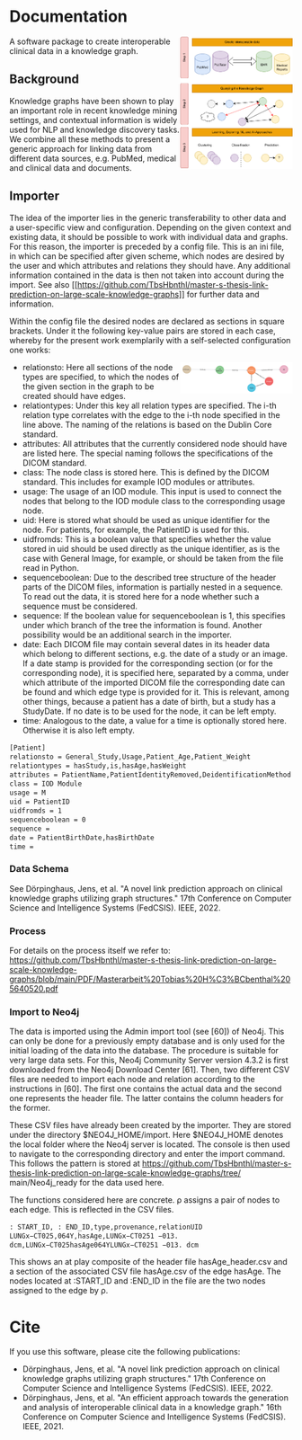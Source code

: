 # Documentation

<img src="abb/Bioinf.png" align="right" width="400" alt="Drawing" style="float:right;width: 200px;"/>

A software package to create interoperable clinical data in a knowledge graph.

## Background

Knowledge graphs have been shown to play an important role in recent knowledge mining settings, and contextual information is widely used for NLP and knowledge discovery tasks. We combine all these methods to present a generic approach for linking data from different data sources, e.g. PubMed, medical and clinical data and documents.



## Importer

The idea of the importer lies in the generic transferability to other data and a user-specific view and configuration. Depending on the given context and existing data, it should be possible to work with individual data and graphs. For this reason, the importer is preceded by a config file. This is an ini file, in which can be specified after given scheme, which nodes are desired by the user and which attributes and relations they should have. Any additional information contained in the data is then not taken into account during the import. See also [[https://github.com/TbsHbnthl/master-s-thesis-link-prediction-on-large-scale-knowledge-graphs]] for further data and information.

Within the config file the desired nodes are declared as sections in square brackets. Under it the following key-value pairs are stored in each case, whereby for the present work exemplarily with a self-selected configuration one works:

<img src="abb/exg.png" align="right" width="200" alt="Drawing" style="float:right;width: 200px;"/>

* relationsto: Here all sections of the node types are specified, to which the nodes of the given section in the graph to be created should have edges.
* relationtypes: Under this key all relation types are specified. The i-th relation type correlates with the edge to the i-th node specified in the line above. The naming of the relations is based on the Dublin Core standard.
* attributes: All attributes that the currently considered node should have are listed here. The special naming follows the specifications of the DICOM standard.
* class: The node class is stored here. This is defined by the DICOM standard. This includes for example IOD modules or attributes. 
* usage: The usage of an IOD module. This input is used to connect the nodes that belong to the IOD module class to the corresponding usage node.
* uid: Here is stored what should be used as unique identifier for the node. For patients, for example, the PatientID is used for this.
* uidfromds: This is a boolean value that specifies whether the value stored in uid should be used directly as the unique identifier, as is the case with General Image, for example, or should be taken from the file read in Python. 
* sequenceboolean: Due to the described tree structure of the header parts of the DICOM files, information is partially nested in a sequence. To read out the data, it is stored here for a node whether such a sequence must be considered.
* sequence: If the boolean value for sequenceboolean is 1, this specifies under which branch of the tree the information is found. Another possibility would be an additional search in the importer. 
* date: Each DICOM file may contain several dates in its header data which belong to different sections, e.g. the date of a study or an image. If a date stamp is provided for the corresponding section (or for the corresponding node), it is specified here, separated by a comma, under which attribute of the imported DICOM file the corresponding date can be found and which edge type is provided for it. This is relevant, among other things, because a patient has a date of birth, but a study has a StudyDate. If no date is to be used for the node, it can be left empty.
* time: Analogous to the date, a value for a time is optionally stored here. Otherwise it is also left empty.


```
[Patient]
relationsto = General_Study,Usage,Patient_Age,Patient_Weight
relationtypes = hasStudy,is,hasAge,hasWeight
attributes = PatientName,PatientIdentityRemoved,DeidentificationMethod
class = IOD Module
usage = M
uid = PatientID
uidfromds = 1
sequenceboolean = 0
sequence =
date = PatientBirthDate,hasBirthDate
time =
```

### Data Schema

See Dörpinghaus, Jens, et al. "A novel link prediction approach on clinical knowledge graphs utilizing graph structures." 17th Conference on Computer Science and Intelligence Systems (FedCSIS). IEEE, 2022.

### Process

For details on the process itself we refer to: https://github.com/TbsHbnthl/master-s-thesis-link-prediction-on-large-scale-knowledge-graphs/blob/main/PDF/Masterarbeit%20Tobias%20H%C3%BCbenthal%205640520.pdf

### Import to Neo4j

The data is imported using the Admin import tool (see [60]) of Neo4j. This can only be done for a previously empty database and is only used for the initial loading of the data into the database. The procedure is suitable for very large data sets. For this, Neo4j Community Server version 4.3.2 is first downloaded from the Neo4j Download Center [61]. Then, two different CSV files are needed to import each node and relation according to the instructions in [60]. The first one contains the actual data and the second one represents the header file. The latter contains the column headers for the former.

These CSV files have already been created by the importer. They are stored under the directory $NEO4J_HOME/import. Here $NEO4J_HOME denotes the local folder where the Neo4j server is located. The console is then used to navigate to the corresponding directory and enter the import command. This follows the pattern is stored at https://github.com/TbsHbnthl/master-s-thesis-link-prediction-on-large-scale-knowledge-graphs/tree/ main/Neo4j_ready for the data used here.

The functions considered here are concrete. ρ assigns a pair of nodes to each edge. This is reflected in the CSV files. 

```
: START_ID, : END_ID,type,provenance,relationUID
LUNGx−CT025,064Y,hasAge,LUNGx−CT0251 −013. dcm,LUNGx−CT025hasAge064YLUNGx−CT0251 −013. dcm
```
This shows an at play composite of the header file hasAge_header.csv and a section of the associated CSV file hasAge.csv of the edge hasAge. The nodes located at :START_ID and :END_ID in the file are the two nodes assigned to the edge by ρ.

# Cite

If you use this software, please cite the following publications:
* Dörpinghaus, Jens, et al. "A novel link prediction approach on clinical knowledge graphs utilizing graph structures." 17th Conference on Computer Science and Intelligence Systems (FedCSIS). IEEE, 2022.
* Dörpinghaus, Jens, et al. "An efficient approach towards the generation and analysis of interoperable clinical data in a knowledge graph." 16th Conference on Computer Science and Intelligence Systems (FedCSIS). IEEE, 2021.
